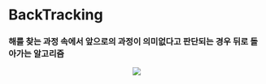 # BackTracking

### 해를 찾는 과정 속에서 앞으로의 과정이 의미없다고 판단되는 경우 뒤로 돌아가는 알고리즘

<p align="center"><img src="![image](https://github.com/user-attachments/assets/59fcaf61-cef0-4fff-aa56-d0331a3b1d9a)"></p>
